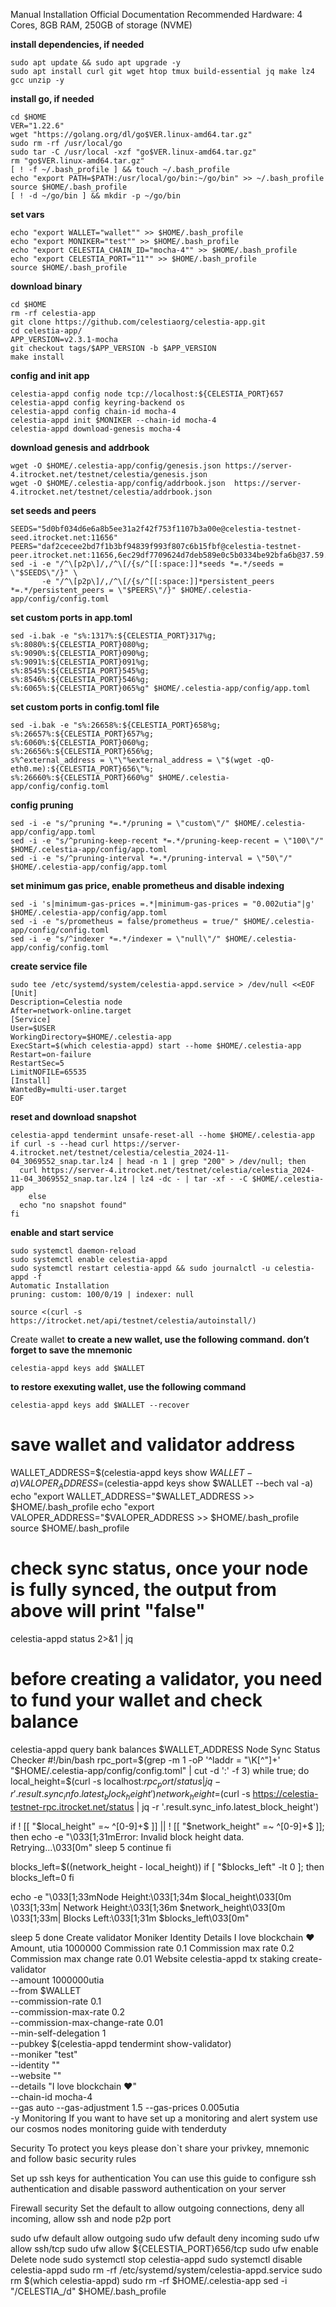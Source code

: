 Manual Installation
Official Documentation
Recommended Hardware: 4 Cores, 8GB RAM, 250GB of storage (NVME)

**install dependencies, if needed**
```
sudo apt update && sudo apt upgrade -y
sudo apt install curl git wget htop tmux build-essential jq make lz4 gcc unzip -y
```

**install go, if needed**
```
cd $HOME
VER="1.22.6"
wget "https://golang.org/dl/go$VER.linux-amd64.tar.gz"
sudo rm -rf /usr/local/go
sudo tar -C /usr/local -xzf "go$VER.linux-amd64.tar.gz"
rm "go$VER.linux-amd64.tar.gz"
[ ! -f ~/.bash_profile ] && touch ~/.bash_profile
echo "export PATH=$PATH:/usr/local/go/bin:~/go/bin" >> ~/.bash_profile
source $HOME/.bash_profile
[ ! -d ~/go/bin ] && mkdir -p ~/go/bin
```

**set vars**
```
echo "export WALLET="wallet"" >> $HOME/.bash_profile
echo "export MONIKER="test"" >> $HOME/.bash_profile
echo "export CELESTIA_CHAIN_ID="mocha-4"" >> $HOME/.bash_profile
echo "export CELESTIA_PORT="11"" >> $HOME/.bash_profile
source $HOME/.bash_profile
```

**download binary**
```
cd $HOME 
rm -rf celestia-app 
git clone https://github.com/celestiaorg/celestia-app.git 
cd celestia-app/ 
APP_VERSION=v2.3.1-mocha
git checkout tags/$APP_VERSION -b $APP_VERSION 
make install
```

**config and init app**
```
celestia-appd config node tcp://localhost:${CELESTIA_PORT}657
celestia-appd config keyring-backend os
celestia-appd config chain-id mocha-4
celestia-appd init $MONIKER --chain-id mocha-4
celestia-appd download-genesis mocha-4
```

**download genesis and addrbook**
```
wget -O $HOME/.celestia-app/config/genesis.json https://server-4.itrocket.net/testnet/celestia/genesis.json
wget -O $HOME/.celestia-app/config/addrbook.json  https://server-4.itrocket.net/testnet/celestia/addrbook.json
```

**set seeds and peers**
```
SEEDS="5d0bf034d6e6a8b5ee31a2f42f753f1107b3a00e@celestia-testnet-seed.itrocket.net:11656"
PEERS="daf2cecee2bd7f1b3bf94839f993f807c6b15fbf@celestia-testnet-peer.itrocket.net:11656,6ec29df7709624d7deb589e0c5b0334be92bfa6b@37.59.57.210:26656,782a9828116f70a879d91e57156bf76c73333e53@38.46.221.159:26656,2da156fc133e1ecccb49edc67ffd0684b1811385@148.113.189.152:26656,a831cf42d79aded9d25efd71b1a6629311c2f644@95.217.120.205:11656,ee9f90974f85c59d3861fc7f7edb10894f6ac3c8@65.109.16.220:26656,6fde8d9cffe2c2fd5c6e4555dde41901a7d63540@65.108.234.28:36656,5a7566aa030f7e5e7114dc9764f944b2b1324bcd@65.109.23.114:11656,71db31cd8db312afa6f2cf48971c8430d612a5ad@206.189.143.243:26656,6cabdecd60b320c9481df4e63678623026283fab@136.243.94.113:26656,cee58e7a8724fea3022be98898d7346d12a0ef80@164.152.162.119:36656,048aa4dd677c7b49e7fed942a94aa82f8b5c0b43@38.101.149.243:56656,5f22818fcf0d8cab31a490ae038b4f06a5632685@95.217.225.107:26656,04d51161e4431b8e5f4d6d8b14655d041b3ea041@51.178.74.112:11056,aea85cf7e03258e9b02cdd8854f64857e9046d73@89.187.156.100:26698,174f976b84674e69322d61917629494d595dd847@144.24.165.142:26656,60016ce0be12c7361493e254e5c99c1cf4b6dcc2@205.178.183.14:26656,2abbf1892ce9d91acbbc55b112f3561b01fc3465@162.62.126.26:26656,c758100ed28cbc8bb657352b049b452ddad71247@141.98.217.188:26656,c2870ce12cfb08c4ff66c9ad7c49533d2bd8d412@185.183.33.109:26656,85aef6d15d0197baff696b6e31c88e0f21073c59@162.55.245.144:2400"
sed -i -e "/^\[p2p\]/,/^\[/{s/^[[:space:]]*seeds *=.*/seeds = \"$SEEDS\"/}" \
       -e "/^\[p2p\]/,/^\[/{s/^[[:space:]]*persistent_peers *=.*/persistent_peers = \"$PEERS\"/}" $HOME/.celestia-app/config/config.toml
```

**set custom ports in app.toml**
```
sed -i.bak -e "s%:1317%:${CELESTIA_PORT}317%g;
s%:8080%:${CELESTIA_PORT}080%g;
s%:9090%:${CELESTIA_PORT}090%g;
s%:9091%:${CELESTIA_PORT}091%g;
s%:8545%:${CELESTIA_PORT}545%g;
s%:8546%:${CELESTIA_PORT}546%g;
s%:6065%:${CELESTIA_PORT}065%g" $HOME/.celestia-app/config/app.toml
```

**set custom ports in config.toml file**
```
sed -i.bak -e "s%:26658%:${CELESTIA_PORT}658%g;
s%:26657%:${CELESTIA_PORT}657%g;
s%:6060%:${CELESTIA_PORT}060%g;
s%:26656%:${CELESTIA_PORT}656%g;
s%^external_address = \"\"%external_address = \"$(wget -qO- eth0.me):${CELESTIA_PORT}656\"%;
s%:26660%:${CELESTIA_PORT}660%g" $HOME/.celestia-app/config/config.toml
```

**config pruning**
```
sed -i -e "s/^pruning *=.*/pruning = \"custom\"/" $HOME/.celestia-app/config/app.toml 
sed -i -e "s/^pruning-keep-recent *=.*/pruning-keep-recent = \"100\"/" $HOME/.celestia-app/config/app.toml
sed -i -e "s/^pruning-interval *=.*/pruning-interval = \"50\"/" $HOME/.celestia-app/config/app.toml
```

**set minimum gas price, enable prometheus and disable indexing**
```
sed -i 's|minimum-gas-prices =.*|minimum-gas-prices = "0.002utia"|g' $HOME/.celestia-app/config/app.toml
sed -i -e "s/prometheus = false/prometheus = true/" $HOME/.celestia-app/config/config.toml
sed -i -e "s/^indexer *=.*/indexer = \"null\"/" $HOME/.celestia-app/config/config.toml
```

**create service file**
```
sudo tee /etc/systemd/system/celestia-appd.service > /dev/null <<EOF
[Unit]
Description=Celestia node
After=network-online.target
[Service]
User=$USER
WorkingDirectory=$HOME/.celestia-app
ExecStart=$(which celestia-appd) start --home $HOME/.celestia-app
Restart=on-failure
RestartSec=5
LimitNOFILE=65535
[Install]
WantedBy=multi-user.target
EOF
```

**reset and download snapshot**
```
celestia-appd tendermint unsafe-reset-all --home $HOME/.celestia-app
if curl -s --head curl https://server-4.itrocket.net/testnet/celestia/celestia_2024-11-04_3069552_snap.tar.lz4 | head -n 1 | grep "200" > /dev/null; then
  curl https://server-4.itrocket.net/testnet/celestia/celestia_2024-11-04_3069552_snap.tar.lz4 | lz4 -dc - | tar -xf - -C $HOME/.celestia-app
    else
  echo "no snapshot found"
fi
```

**enable and start service**
```
sudo systemctl daemon-reload
sudo systemctl enable celestia-appd
sudo systemctl restart celestia-appd && sudo journalctl -u celestia-appd -f
Automatic Installation
pruning: custom: 100/0/19 | indexer: null

source <(curl -s https://itrocket.net/api/testnet/celestia/autoinstall/)
```

Create wallet
**to create a new wallet, use the following command. don’t forget to save the mnemonic**
```
celestia-appd keys add $WALLET
```

**to restore exexuting wallet, use the following command**
```
celestia-appd keys add $WALLET --recover
```

# save wallet and validator address
WALLET_ADDRESS=$(celestia-appd keys show $WALLET -a)
VALOPER_ADDRESS=$(celestia-appd keys show $WALLET --bech val -a)
echo "export WALLET_ADDRESS="$WALLET_ADDRESS >> $HOME/.bash_profile
echo "export VALOPER_ADDRESS="$VALOPER_ADDRESS >> $HOME/.bash_profile
source $HOME/.bash_profile

# check sync status, once your node is fully synced, the output from above will print "false"
celestia-appd status 2>&1 | jq 

# before creating a validator, you need to fund your wallet and check balance
celestia-appd query bank balances $WALLET_ADDRESS 
Node Sync Status Checker
#!/bin/bash
rpc_port=$(grep -m 1 -oP '^laddr = "\K[^"]+' "$HOME/.celestia-app/config/config.toml" | cut -d ':' -f 3)
while true; do
  local_height=$(curl -s localhost:$rpc_port/status | jq -r '.result.sync_info.latest_block_height')
  network_height=$(curl -s https://celestia-testnet-rpc.itrocket.net/status | jq -r '.result.sync_info.latest_block_height')

  if ! [[ "$local_height" =~ ^[0-9]+$ ]] || ! [[ "$network_height" =~ ^[0-9]+$ ]]; then
    echo -e "\033[1;31mError: Invalid block height data. Retrying...\033[0m"
    sleep 5
    continue
  fi

  blocks_left=$((network_height - local_height))
  if [ "$blocks_left" -lt 0 ]; then
    blocks_left=0
  fi

  echo -e "\033[1;33mNode Height:\033[1;34m $local_height\033[0m \033[1;33m| Network Height:\033[1;36m $network_height\033[0m \033[1;33m| Blocks Left:\033[1;31m $blocks_left\033[0m"

  sleep 5
done
Create validator
Moniker
Identity
Details
I love blockchain ❤️
Amount, utia
1000000
Commission rate
0.1
Commission max rate
0.2
Commission max change rate
0.01
Website
celestia-appd tx staking create-validator \
--amount 1000000utia \
--from $WALLET \
--commission-rate 0.1 \
--commission-max-rate 0.2 \
--commission-max-change-rate 0.01 \
--min-self-delegation 1 \
--pubkey $(celestia-appd tendermint show-validator) \
--moniker "test" \
--identity "" \
--website "" \
--details "I love blockchain ❤️" \
--chain-id mocha-4 \
--gas auto --gas-adjustment 1.5 --gas-prices 0.005utia \
-y
Monitoring
If you want to have set up a monitoring and alert system use our cosmos nodes monitoring guide with tenderduty

Security
To protect you keys please don`t share your privkey, mnemonic and follow basic security rules

Set up ssh keys for authentication
You can use this guide to configure ssh authentication and disable password authentication on your server

Firewall security
Set the default to allow outgoing connections, deny all incoming, allow ssh and node p2p port

sudo ufw default allow outgoing 
sudo ufw default deny incoming 
sudo ufw allow ssh/tcp 
sudo ufw allow ${CELESTIA_PORT}656/tcp
sudo ufw enable
Delete node
sudo systemctl stop celestia-appd
sudo systemctl disable celestia-appd
sudo rm -rf /etc/systemd/system/celestia-appd.service
sudo rm $(which celestia-appd)
sudo rm -rf $HOME/.celestia-app
sed -i "/CELESTIA_/d" $HOME/.bash_profile
